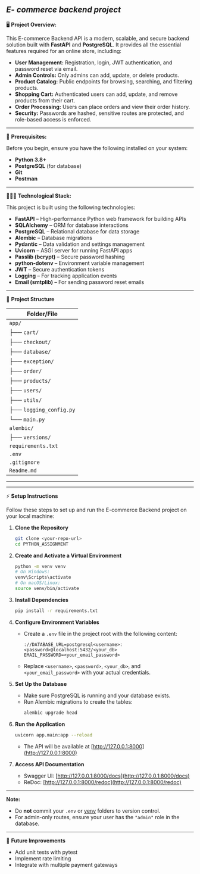 ***E- commerce backend project***
----------------------------------------------------------------------

🖥️ **Project Overview:**

This E-commerce Backend API is a modern, scalable, and secure backend solution built with **FastAPI** and **PostgreSQL**.
It provides all the essential features required for an online store, including:

- **User Management:** Registration, login, JWT authentication, and password reset via email.
- **Admin Controls:** Only admins can add, update, or delete products.
- **Product Catalog:** Public endpoints for browsing, searching, and filtering products.
- **Shopping Cart:** Authenticated users can add, update, and remove products from their cart.
- **Order Processing:** Users can place orders and view their order history.
- **Security:** Passwords are hashed, sensitive routes are protected, and role-based access is enforced.
----------------------------------------------------------------------

📜 **Prerequisites:**

Before you begin, ensure you have the following installed on your system:
- **Python 3.8+**
- **PostgreSQL** (for database)
- **Git**
- **Postman**
--------------------------------------------------------------------

👩🏻‍💻 **Technological Stack:**

This project is built using the following technologies:

- **FastAPI** – High-performance Python web framework for building APIs
- **SQLAlchemy** – ORM for database interactions
- **PostgreSQL** – Relational database for data storage
- **Alembic** – Database migrations
- **Pydantic** – Data validation and settings management
- **Uvicorn** – ASGI server for running FastAPI apps
- **Passlib (bcrypt)** – Secure password hashing
- **python-dotenv** – Environment variable management
- **JWT** – Secure authentication tokens
- **Logging** – For tracking application events
- **Email (smtplib)** – For sending password reset emails

-----------------------------------------------------------------------


📁 **Project Structure**

| Folder/File                
|----------------------------
| `app/`                     
| ├── `cart/`                
| ├── `checkout/`            
| ├── `database/`            
| ├── `exception/`           
| ├── `order/`               
| ├── `products/`            
| ├── `users/`               
| ├── `utils/`               
| ├── `logging_config.py`    
| └── `main.py`              
| `alembic/`                 
| ├── `versions/`           
| `requirements.txt`         
| `.env`                     
| `.gitignore`               
| `Readme.md`                
----------------------------------------------------------------------

----------------------------------------------------------------------

⚡ **Setup Instructions**

Follow these steps to set up and run the E-commerce Backend project on your local machine:

1. **Clone the Repository**
    ```sh
    git clone <your-repo-url>
    cd PYTHON_ASSIGNMENT
    ```

2. **Create and Activate a Virtual Environment**
    ```sh
    python -m venv venv
    # On Windows:
    venv\Scripts\activate
    # On macOS/Linux:
    source venv/bin/activate
    ```

3. **Install Dependencies**
    ```sh
    pip install -r requirements.txt
    ```

4. **Configure Environment Variables**
    - Create a `.env` file in the project root with the following content:
      ```
      ://DATABASE_URL=postgresql<username>:<password>@localhost:5432/<your_db>
      EMAIL_PASSWORD=<your_email_password>
      ```
    - Replace `<username>`, `<password>`, `<your_db>`, and `<your_email_password>` with your actual credentials.

5. **Set Up the Database**
    - Make sure PostgreSQL is running and your database exists.
    - Run Alembic migrations to create the tables:
      ```sh
      alembic upgrade head
      ```

6. **Run the Application**
    ```sh
    uvicorn app.main:app --reload
    ```
    - The API will be available at [http://127.0.0.1:8000](http://127.0.0.1:8000)

7. **Access API Documentation**
    - Swagger UI: [http://127.0.0.1:8000/docs](http://127.0.0.1:8000/docs)
    - ReDoc: [http://127.0.0.1:8000/redoc](http://127.0.0.1:8000/redoc)

----------------------------------------------------------------------

**Note:**
- Do **not** commit your `.env` or [venv](http://_vscodecontentref_/0) folders to version control.
- For admin-only routes, ensure your user has the `"admin"` role in the database.

---------------------------------------------------------------------
🚧 **Future Improvements**

- Add unit tests with pytest
- Implement rate limiting
- Integrate with multiple payment gateways
